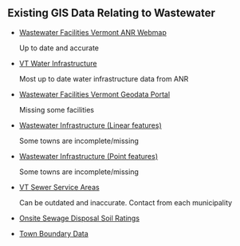 ## Existing GIS Data Relating to Wastewater
- [Wastewater Facilities Vermont ANR Webmap](https://experience.arcgis.com/experience/cf08a4b00dfe4d4fbae380fd82914f84/)

  Up to date and accurate

- [VT Water Infrastructure](https://geodata.vermont.gov/maps/01210da4457d42a1bbcc43f7e54cbad6/about)

  Most up to date water infrastructure data from ANR

- [Wastewater Facilities Vermont Geodata Portal](https://geodata.vermont.gov/datasets/VTANR::waste-water-facilities/explore?location=44.383985%2C-72.797115%2C9.85)

  Missing some facilities

- [Wastewater Infrastructure (Linear features)](https://geodata.vermont.gov/datasets/VTANR::wastewater-infrastructure-linear-features/explore?location=44.258003%2C-72.570445%2C14.00)

  Some towns are incomplete/missing

- [Wastewater Infrastructure (Point features)](https://geodata.vermont.gov/datasets/4f3c7a243e73435f90778ad1f88f6c1d_166/explore?location=43.821343%2C-72.452600%2C8.00)

  Some towns are incomplete/missing

- [VT Sewer Service Areas](https://geodata.vermont.gov/datasets/vt-sewer-service-areas/explore?location=43.910429%2C-72.385265%2C8.00)

  Can be outdated and inaccurate. Contact from each municipality

- [Onsite Sewage Disposal Soil Ratings](https://geodata.vermont.gov/datasets/VCGI::vt-data-onsite-sewage-disposal-soil-ratings/about)

- [Town Boundary Data](https://catalog.data.gov/dataset/tiger-line-shapefile-current-state-vermont-county-subdivision)
